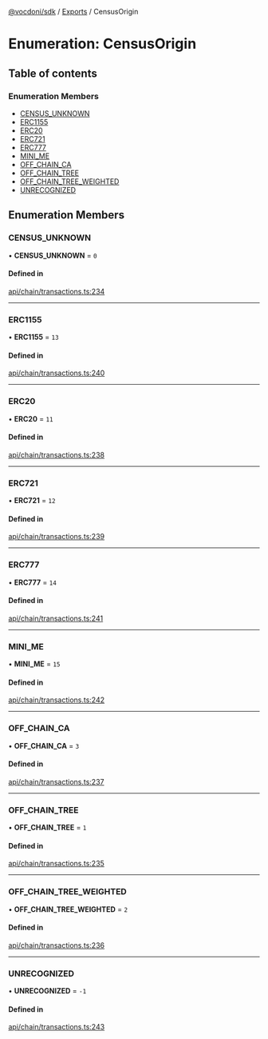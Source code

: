 [@vocdoni/sdk](/sdk) / [Exports](../modules) / CensusOrigin

# Enumeration: CensusOrigin

## Table of contents

### Enumeration Members

- [CENSUS\_UNKNOWN](CensusOrigin.md#census_unknown)
- [ERC1155](CensusOrigin#erc1155)
- [ERC20](CensusOrigin#erc20)
- [ERC721](CensusOrigin#erc721)
- [ERC777](CensusOrigin#erc777)
- [MINI\_ME](CensusOrigin.md#mini_me)
- [OFF\_CHAIN\_CA](CensusOrigin.md#off_chain_ca)
- [OFF\_CHAIN\_TREE](CensusOrigin.md#off_chain_tree)
- [OFF\_CHAIN\_TREE\_WEIGHTED](CensusOrigin.md#off_chain_tree_weighted)
- [UNRECOGNIZED](CensusOrigin#unrecognized)

## Enumeration Members

### CENSUS\_UNKNOWN

• **CENSUS\_UNKNOWN** = ``0``

#### Defined in

[api/chain/transactions.ts:234](https://github.com/vocdoni/vocdoni-sdk/blob/0a4464c/src/api/chain/transactions.ts#L234)

___

### ERC1155

• **ERC1155** = ``13``

#### Defined in

[api/chain/transactions.ts:240](https://github.com/vocdoni/vocdoni-sdk/blob/0a4464c/src/api/chain/transactions.ts#L240)

___

### ERC20

• **ERC20** = ``11``

#### Defined in

[api/chain/transactions.ts:238](https://github.com/vocdoni/vocdoni-sdk/blob/0a4464c/src/api/chain/transactions.ts#L238)

___

### ERC721

• **ERC721** = ``12``

#### Defined in

[api/chain/transactions.ts:239](https://github.com/vocdoni/vocdoni-sdk/blob/0a4464c/src/api/chain/transactions.ts#L239)

___

### ERC777

• **ERC777** = ``14``

#### Defined in

[api/chain/transactions.ts:241](https://github.com/vocdoni/vocdoni-sdk/blob/0a4464c/src/api/chain/transactions.ts#L241)

___

### MINI\_ME

• **MINI\_ME** = ``15``

#### Defined in

[api/chain/transactions.ts:242](https://github.com/vocdoni/vocdoni-sdk/blob/0a4464c/src/api/chain/transactions.ts#L242)

___

### OFF\_CHAIN\_CA

• **OFF\_CHAIN\_CA** = ``3``

#### Defined in

[api/chain/transactions.ts:237](https://github.com/vocdoni/vocdoni-sdk/blob/0a4464c/src/api/chain/transactions.ts#L237)

___

### OFF\_CHAIN\_TREE

• **OFF\_CHAIN\_TREE** = ``1``

#### Defined in

[api/chain/transactions.ts:235](https://github.com/vocdoni/vocdoni-sdk/blob/0a4464c/src/api/chain/transactions.ts#L235)

___

### OFF\_CHAIN\_TREE\_WEIGHTED

• **OFF\_CHAIN\_TREE\_WEIGHTED** = ``2``

#### Defined in

[api/chain/transactions.ts:236](https://github.com/vocdoni/vocdoni-sdk/blob/0a4464c/src/api/chain/transactions.ts#L236)

___

### UNRECOGNIZED

• **UNRECOGNIZED** = ``-1``

#### Defined in

[api/chain/transactions.ts:243](https://github.com/vocdoni/vocdoni-sdk/blob/0a4464c/src/api/chain/transactions.ts#L243)
